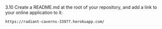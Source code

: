 3.10 Create a README.md at the root of your repository, and add a link to your online application to it:

`https://radiant-caverns-33977.herokuapp.com/`
